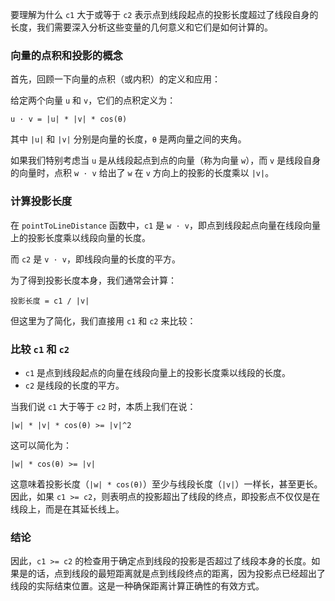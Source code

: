 要理解为什么 `c1` 大于或等于 `c2` 表示点到线段起点的投影长度超过了线段自身的长度，我们需要深入分析这些变量的几何意义和它们是如何计算的。

### 向量的点积和投影的概念

首先，回顾一下向量的点积（或内积）的定义和应用：

给定两个向量 `u` 和 `v`，它们的点积定义为：
```
u · v = |u| * |v| * cos(θ)
```
其中 `|u|` 和 `|v|` 分别是向量的长度，`θ` 是两向量之间的夹角。

如果我们特别考虑当 `u` 是从线段起点到点的向量（称为向量 `w`），而 `v` 是线段自身的向量时，点积 `w · v` 给出了 `w` 在 `v` 方向上的投影的长度乘以 `|v|`。

### 计算投影长度

在 `pointToLineDistance` 函数中，`c1` 是 `w · v`，即点到线段起点向量在线段向量上的投影长度乘以线段向量的长度。

而 `c2` 是 `v · v`，即线段向量的长度的平方。

为了得到投影长度本身，我们通常会计算：
```
投影长度 = c1 / |v|
```
但这里为了简化，我们直接用 `c1` 和 `c2` 来比较：

### 比较 `c1` 和 `c2`

- `c1` 是点到线段起点的向量在线段向量上的投影长度乘以线段的长度。
- `c2` 是线段的长度的平方。

当我们说 `c1` 大于等于 `c2` 时，本质上我们在说：
```
|w| * |v| * cos(θ) >= |v|^2
```
这可以简化为：
```
|w| * cos(θ) >= |v|
```
这意味着投影长度（`|w| * cos(θ)`）至少与线段长度（`|v|`）一样长，甚至更长。因此，如果 `c1 >= c2`，则表明点的投影超出了线段的终点，即投影点不仅仅是在线段上，而是在其延长线上。

### 结论

因此，`c1 >= c2` 的检查用于确定点到线段的投影是否超过了线段本身的长度。如果是的话，点到线段的最短距离就是点到线段终点的距离，因为投影点已经超出了线段的实际结束位置。这是一种确保距离计算正确性的有效方式。